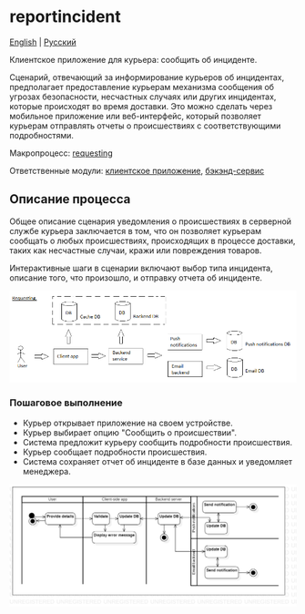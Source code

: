 # reportincident

[English](reportincident.md) | [Русский](reportincident.ru.md)

Клиентское приложение для курьера: сообщить об инциденте.

Сценарий, отвечающий за информирование курьеров об инцидентах, предполагает предоставление курьерам механизма сообщения об угрозах безопасности, несчастных случаях или других инцидентах, которые происходят во время доставки.
Это можно сделать через мобильное приложение или веб-интерфейс, который позволяет курьерам отправлять отчеты о происшествиях с соответствующими подробностями.

Макропроцесс: [requesting](../../macroprocesses/requesting.ru.md)

Ответственные модули: [клиентское приложение](../../frontend/courierclient.md), [бэкэнд-сервис](../../backend/courierbackend.md)

## Описание процесса

Общее описание сценария уведомления о происшествиях в серверной службе курьера заключается в том, что он позволяет курьерам сообщать о любых происшествиях, происходящих в процессе доставки, таких как несчастные случаи, кражи или повреждения товаров.

Интерактивные шаги в сценарии включают выбор типа инцидента, описание того, что произошло, и отправку отчета об инциденте.

![requesting_overall](../../img/requesting_overall.png)

### Пошаговое выполнение

- Курьер открывает приложение на своем устройстве.
- Курьер выбирает опцию "Сообщить о происшествии".
- Система предложит курьеру сообщить подробности происшествия.
- Курьер сообщает подробности происшествия.
- Система сохраняет отчет об инциденте в базе данных и уведомляет менеджера.

![warehouse.reportincident](../../img/activitydiagrams/warehouse.reportincident.png)
